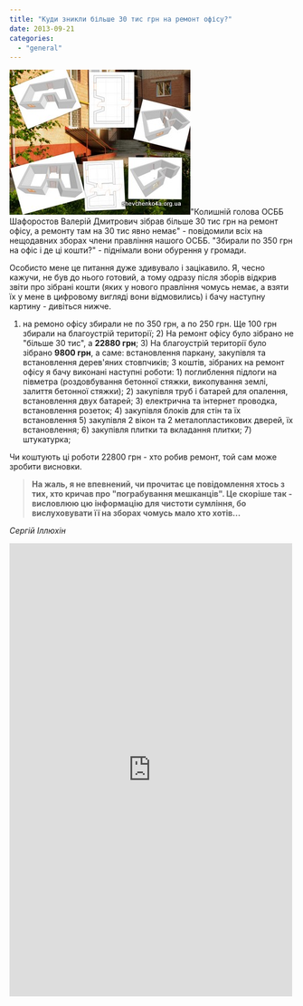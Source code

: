 ```yaml
---
title: "Куди зникли більше 30 тис грн на ремонт офісу?"
date: 2013-09-21
categories: 
  - "general"
---
```


[![office-osbb-plans](/wp-content/uploads/2013/09/office-osbb-plans.jpg)](/wp-content/uploads/2013/09/office-osbb-plans.jpg)"Колишній голова ОСББ Шафоростов Валерій Дмитрович зібрав більше 30 тис грн на ремонт офісу, а ремонту там на 30 тис явно немає" - повідомили всіх на нещодавних зборах члени правління нашого ОСББ. "Збирали по 350 грн на офіс і де ці кошти?" - піднімали вони обурення у громади.

Особисто мене це питання дуже здивувало і зацікавило. Я, чесно кажучи, не був до нього готовий, а тому одразу після зборів відкрив звіти про зібрані кошти (яких у нового правління чомусь немає, а взяти їх у мене в цифровому вигляді вони відмовились) і бачу наступну картину - дивіться нижче.

1) на ремоно офісу збирали не по 350 грн, а по 250 грн. Ще 100 грн збирали на благоустрій території; 2) На ремонт офісу було зібрано не "більше 30 тис", а **22880 грн**; 3) На благоустрій території було зібрано **9800 грн**, а саме: встановлення паркану, закупівля та встановлення дерев'яних стовпчиків; <!--more Читати далі --> З коштів, зібраних на ремонт офісу я бачу виконані наступні роботи: 1) поглиблення підлоги на півметра (роздовбування бетонної стяжки, викопування землі, залиття бетонної стяжки); 2) закупівля труб і батарей для опалення, встановлення двух батарей; 3) електрична та інтернет проводка, встановлення розеток; 4) закупівля блоків для стін та їх встановлення 5) закупівля 2 вікон та 2 металопластикових дверей, їх встановлення; 6) закупівля плитки та вкладання плитки; 7) штукатурка;

Чи коштують ці роботи 22800 грн - хто робив ремонт, той сам може зробити висновки.

> **На жаль, я не впевнений, чи прочитає це повідомлення хтось з тих, хто кричав про "пограбування мешканців". Це скоріше так - висловлюю цю інформацію для чистоти сумління, бо вислуховувати її на зборах чомусь мало хто хотів...**

_Сергій Іллюхін_

<iframe src="https://docs.google.com/spreadsheet/pub?key=0AhE2NQlPHqm_dG1qYXRyYWRCTlNtUmhWLVJxMWgwU3c&amp;output=html&amp;widget=true" height="800" width="500" frameborder="0"></iframe>
